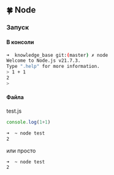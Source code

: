 ## 🍀 Node

### Запуск

#### В консоли

```sh
➜  knowledge_base git:(master) ✗ node
Welcome to Node.js v21.7.3.
Type ".help" for more information.
> 1 + 1
2
>
```

#### Файла

test.js
```js
console.log(1+1)
```

```sh
➜  ~ node test
2
```

или просто

```sh
➜  ~ node test
2
```